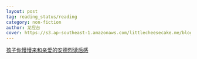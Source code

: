 ```yaml
---
layout: post
tag: reading_status/reading
category: non-fiction
author: 龙应台
cover: https://s3.ap-southeast-1.amazonaws.com/littlecheesecake.me/blog-post/books/孩子你慢慢来.jpg
---
```


[孩子你慢慢来和亲爱的安德烈读后感](https://littlecheesecake.me/blog2/2015/09/11/dear-you.html)

